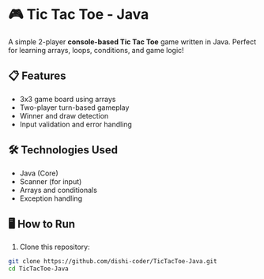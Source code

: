 # 🎮 Tic Tac Toe - Java

A simple 2-player **console-based Tic Tac Toe** game written in Java. Perfect for learning arrays, loops, conditions, and game logic!

## 📋 Features

- 3x3 game board using arrays
- Two-player turn-based gameplay
- Winner and draw detection
- Input validation and error handling

## 🛠️ Technologies Used

- Java (Core)
- Scanner (for input)
- Arrays and conditionals
- Exception handling

## 🖥️ How to Run

1. Clone this repository:
```bash
git clone https://github.com/dishi-coder/TicTacToe-Java.git
cd TicTacToe-Java
